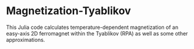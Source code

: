 # Magnetization-Tyablikov

This Julia code calculates temperature-dependent magnetization of an easy-axis 2D ferromagnet within the Tyablikov (RPA) as well as some other approximations.

